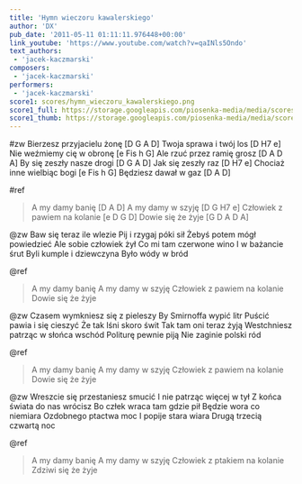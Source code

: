 ```yaml
---
title: 'Hymn wieczoru kawalerskiego'
author: 'DX'
pub_date: '2011-05-11 01:11:11.976448+00:00'
link_youtube: 'https://www.youtube.com/watch?v=qaINls5Ondo'
text_authors:
 - 'jacek-kaczmarski'
composers:
 - 'jacek-kaczmarski'
performers:
 - 'jacek-kaczmarski'
score1: scores/hymn_wieczoru_kawalerskiego.png
score1_full: https://storage.googleapis.com/piosenka-media/media/scores/hymn_wieczoru_kawalerskiego.png
score1_thumb: https://storage.googleapis.com/piosenka-media/media/scores/hymn_wieczoru_kawalerskiego.png.180x0_q85_upscale.jpg
---
```


#zw
Bierzesz przyjacielu żonę [D G A D]
Twoja sprawa i twój los [D H7 e]
Nie weźmiemy cię w obronę [e Fis h G]
Ale rzuć przez ramię grosz [D A D A]
By się zeszły nasze drogi [D G A D]
Jak się zeszły raz [D H7 e]
Chociaż inne wielbiąc bogi [e Fis h G]
Będziesz dawał w gaz [D A D]

#ref
>A my damy banię [D A D]
>A my damy w szyję [D G H7 e]
>Człowiek z pawiem na kolanie [e D G D]
>Dowie się że żyje [G D A D A]

@zw
Baw się teraz ile wlezie
Pij i rzygaj póki sił
Żebyś potem mógł powiedzieć
Ale sobie człowiek żył
Co mi tam czerwone wino
I w bażancie śrut
Byli kumple i dziewczyna
Było wódy w bród

@ref
>A my damy banię
>A my damy w szyję
>Człowiek z pawiem na kolanie
>Dowie się że żyje

@zw
Czasem wymkniesz się z pieleszy
By Smirnoffa wypić litr
Puścić pawia i się cieszyć
Że tak lśni skoro świt
Tak tam oni teraz żyją
Westchniesz patrząc w słońca wschód
Politurę pewnie piją
Nie zaginie polski ród

@ref
>A my damy banię
>A my damy w szyję
>Człowiek z pawiem na kolanie
>Dowie się że żyje

@zw
Wreszcie się przestaniesz smucić
I nie patrząc więcej w tył
Z końca świata do nas wrócisz
Bo człek wraca tam gdzie pił
Będzie wora co niemiara
Ozdobnego ptactwa moc
I popije stara wiara
Drugą trzecią czwartą noc

@ref
>A my damy banię
>A my damy w szyję
>Człowiek z ptakiem na kolanie
>Zdziwi się że żyje